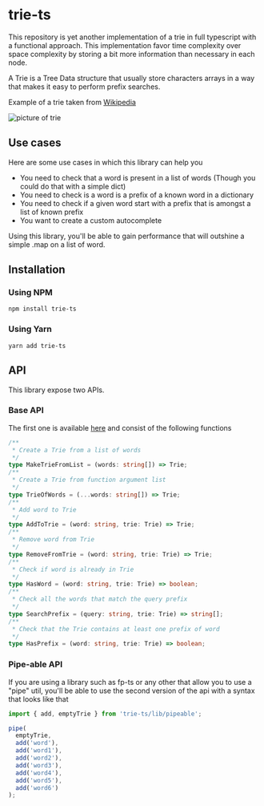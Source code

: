 # trie-ts

This repository is yet another implementation of a trie in full typescript with a functional approach.
This implementation favor time complexity over space complexity by storing a bit more information than necessary in each node.

A Trie is a Tree Data structure that usually store characters arrays in a way that makes it easy to perform prefix searches.

Example of a trie taken from [Wikipedia](https://en.wikipedia.org/wiki/Trie)

![picture of trie](https://upload.wikimedia.org/wikipedia/commons/b/be/Trie_example.svg)

## Use cases

Here are some use cases in which this library can help you

- You need to check that a word is present in a list of words (Though you could do that with a simple dict)
- You need to check is a word is a prefix of a known word in a dictionary
- You need to check if a given word start with a prefix that is amongst a list of known prefix
- You want to create a custom autocomplete

Using this library, you'll be able to gain performance that will outshine a simple .map on a list of word.

## Installation

### Using NPM

```shell
npm install trie-ts
```

### Using Yarn

```shell
yarn add trie-ts
```

## API

This library expose two APIs.

### Base API

The first one is available [here](https://mollardmichael.github.io/trie-ts/modules/index.html) and consist of the following functions

```typescript
/**
 * Create a Trie from a list of words
 */
type MakeTrieFromList = (words: string[]) => Trie;
/**
 * Create a Trie from function argument list
 */
type TrieOfWords = (...words: string[]) => Trie;
/**
 * Add word to Trie
 */
type AddToTrie = (word: string, trie: Trie) => Trie;
/**
 * Remove word from Trie
 */
type RemoveFromTrie = (word: string, trie: Trie) => Trie;
/**
 * Check if word is already in Trie
 */
type HasWord = (word: string, trie: Trie) => boolean;
/**
 * Check all the words that match the query prefix
 */
type SearchPrefix = (query: string, trie: Trie) => string[];
/**
 * Check that the Trie contains at least one prefix of word
 */
type HasPrefix = (word: string, trie: Trie) => boolean;
```

### Pipe-able API

If you are using a library such as fp-ts or any other that allow you to use a "pipe" util, you'll be able to use the second version of the api with a syntax that looks like that

```typescript
import { add, emptyTrie } from 'trie-ts/lib/pipeable';

pipe(
  emptyTrie,
  add('word'),
  add('word1'),
  add('word2'),
  add('word3'),
  add('word4'),
  add('word5'),
  add('word6')
);
```
